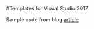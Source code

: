 #Templates for Visual Studio 2017

Sample code from blog [article](http://www.michaeltaylorp3.net/updated-visual-studio-templates-for-vs-2017/)

